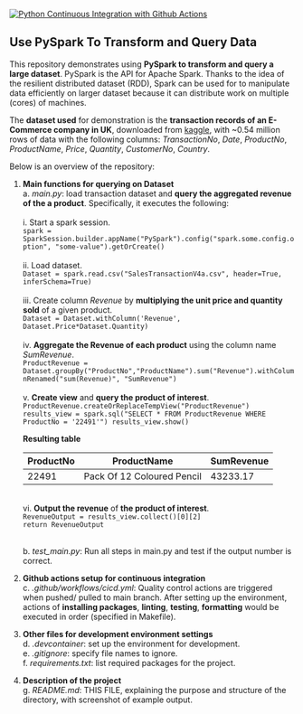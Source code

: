 [![Python Continuous Integration with Github Actions](https://github.com/nogibjj/PySparkStats_YCLiu/actions/workflows/main.yml/badge.svg)](https://github.com/nogibjj/PySparkStats_YCLiu/actions/workflows/main.yml)

## Use PySpark To Transform and Query Data

This repository demonstrates using **PySpark to transform and query a large dataset**. PySpark is the API for Apache Spark. Thanks to the idea of the resilient distributed dataset (RDD), Spark can be used for to manipulate data efficiently on larger dataset because it can distribute work on multiple (cores) of machines. 

The **dataset used** for demonstration is the **transaction records of an E-Commerce company in UK**, downloaded from [kaggle](https://www.kaggle.com/datasets/gabrielramos87/an-online-shop-business), with ~0.54 million rows of data with the following columns: _TransactionNo_, _Date_, _ProductNo_, _ProductName_, _Price_, _Quantity_, _CustomerNo_, _Country_.

Below is an overview of the repository:
   
1. **Main functions for querying on Dataset**
   <br>a. _main.py_: load transaction dataset and **query the aggregated revenue of the a product**. Specifically, it executes the following:<br>
   <br>         i. Start a spark session.
   <br>`spark = SparkSession.builder.appName("PySpark").config("spark.some.config.option", "some-value").getOrCreate()`<br>
   <br>         ii. Load dataset.
   <br>`Dataset = spark.read.csv("SalesTransactionV4a.csv", header=True, inferSchema=True)`<br>
   <br>         iii. Create column _Revenue_ by **multiplying the unit price and quantity sold** of a given product.
   <br>`Dataset = Dataset.withColumn('Revenue', Dataset.Price*Dataset.Quantity)`<br>
   <br>         iv. **Aggregate the Revenue of each product** using the column name _SumRevenue_.
   <br>`ProductRevenue = Dataset.groupBy("ProductNo","ProductName").sum("Revenue").withColumnRenamed("sum(Revenue)", "SumRevenue")`<br>
   <br>         v. **Create view** and **query the product of interest**.
   <br>`ProductRevenue.createOrReplaceTempView("ProductRevenue")
    results_view = spark.sql("SELECT * FROM ProductRevenue WHERE ProductNo = '22491'")
    results_view.show()`<br>
    
   **Resulting table**
   
   | ProductNo | ProductName | SumRevenue |
   |---|---|---|
   |22491| Pack Of 12 Coloured Pencil | 43233.17 |

    <br>         vi. **Output the revenue** of  **the product of interest**.
    <br>`RevenueOutput = results_view.collect()[0][2]`
    <br>`return RevenueOutput`

   <br>b. _test_main.py_: Run all steps in main.py and test if the output number is correct.
   
3. **Github actions setup for continuous integration**
  <br>c. _.github/workflows/cicd.yml_: Quality control actions are triggered when pushed/ pulled to main branch. After setting up the environment, actions of **installing packages**, **linting**, **testing**, **formatting** would be executed in order (specified in Makefile). 

4. **Other files for development environment settings**
  <br>d. _.devcontainer_: set up the environment for development.
  <br>e. _.gitignore_: specify file names to ignore.
  <br>f. _requirements.txt_: list required packages for the project.

5. **Description of the project**
   <br>g. _README.md_: THIS FILE, explaining the purpose and structure of the directory, with screenshot of example output.


